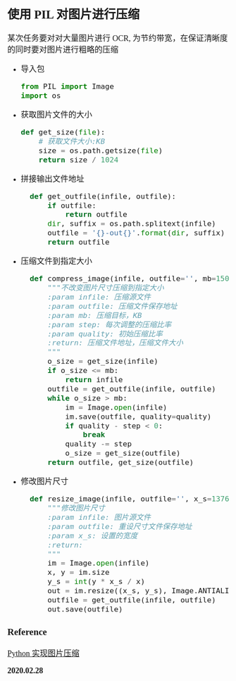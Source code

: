 <font size=4 face='楷体'>

## 使用 PIL 对图片进行压缩

某次任务要对对大量图片进行 OCR, 为节约带宽，在保证清晰度的同时要对图片进行粗略的压缩

- 导入包

  ```python
  from PIL import Image
  import os
  ```

- 获取图片文件的大小

  ```python
  def get_size(file):
      # 获取文件大小:KB
      size = os.path.getsize(file)
      return size / 1024
  ```

- 拼接输出文件地址

  ```python
    def get_outfile(infile, outfile):
        if outfile:
            return outfile
        dir, suffix = os.path.splitext(infile)
        outfile = '{}-out{}'.format(dir, suffix)
        return outfile
  ```

- 压缩文件到指定大小

  ```python
    def compress_image(infile, outfile='', mb=150, step=10, quality=80):
        """不改变图片尺寸压缩到指定大小
        :param infile: 压缩源文件
        :param outfile: 压缩文件保存地址
        :param mb: 压缩目标，KB
        :param step: 每次调整的压缩比率
        :param quality: 初始压缩比率
        :return: 压缩文件地址，压缩文件大小
        """
        o_size = get_size(infile)
        if o_size <= mb:
            return infile
        outfile = get_outfile(infile, outfile)
        while o_size > mb:
            im = Image.open(infile)
            im.save(outfile, quality=quality)
            if quality - step < 0:
                break
            quality -= step
            o_size = get_size(outfile)
        return outfile, get_size(outfile)
  ```

- 修改图片尺寸

  ```python
    def resize_image(infile, outfile='', x_s=1376):
        """修改图片尺寸
        :param infile: 图片源文件
        :param outfile: 重设尺寸文件保存地址
        :param x_s: 设置的宽度
        :return:
        """
        im = Image.open(infile)
        x, y = im.size
        y_s = int(y * x_s / x)
        out = im.resize((x_s, y_s), Image.ANTIALIAS)
        outfile = get_outfile(infile, outfile)
        out.save(outfile)
  ```

### Reference

[Python 实现图片压缩](https://www.cnblogs.com/li1992/p/10675769.html)

**2020.02.28**
